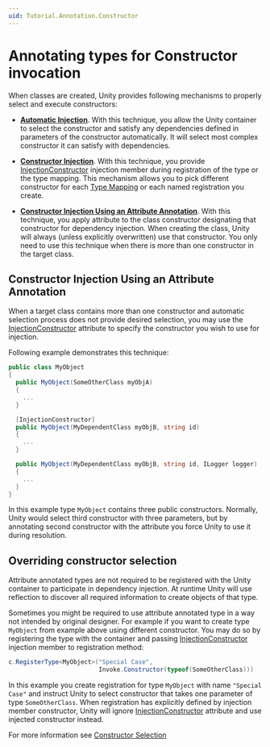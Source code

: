 ```yaml
---
uid: Tutorial.Annotation.Constructor
---
```


# Annotating types for Constructor invocation

When classes are created, Unity provides following mechanisms to properly select and execute constructors:

* **[Automatic Injection](xref:Tutorial.Selection.Constructor)**. With this technique, you allow the Unity container to select the constructor and satisfy any dependencies defined in parameters of the constructor automatically. It will select most complex constructor it can satisfy with dependencies.

* **[Constructor Injection](xref:Tutorial.Injection.Constructor)**. With this technique, you provide [InjectionConstructor](xref:Unity.Injection.InjectionConstructor) injection member during registration of the type or the type mapping. This mechanism allows you to pick different constructor for each [Type Mapping](xref:Tutorial.Registration.Mapping) or each named registration you create.

* **[Constructor Injection Using an Attribute Annotation](xref:Tutorial.Annotation.Constructor#constructor-injection-using-an-attribute-annotation)**. With this technique, you apply attribute to the class constructor designating that constructor for dependency injection. When creating the class, Unity will always (unless explicitly overwritten) use that constructor. You only need to use this technique when there is more than one constructor in the target class.

## Constructor Injection Using an Attribute Annotation

When a target class contains more than one constructor and automatic selection process does not provide desired selection, you may use the [InjectionConstructor](xref:Unity.InjectionConstructorAttribute) attribute to specify the constructor you wish to use for injection.

Following example demonstrates this technique:

```cs
public class MyObject
{
  public MyObject(SomeOtherClass myObjA)
  {
    ...
  }

  [InjectionConstructor]
  public MyObject(MyDependentClass myObjB, string id)
  {
    ...
  }

  public MyObject(MyDependentClass myObjB, string id, ILogger logger)
  {
    ...
  }
}
```

In this example type `MyObject` contains three public constructors. Normally, Unity would select third constructor with three parameters, but by annotating second constructor with the attribute you force Unity to use it during resolution.

## Overriding constructor selection

Attribute annotated types are not required to be registered with the Unity container to participate in dependency injection. At runtime Unity will use reflection to discover all required information to create objects of that type.

Sometimes you might be required to use attribute annotated type in a way not intended by original designer. For example if you want to create type `MyObject` from example above using different constructor. You may do so by registering the type with the container and passing [InjectionConstructor](Unity.Injection.InjectionConstructor) injection member to registration method:

```cs
c.RegisterType<MyObject>("Special Case", 
                         Invoke.Constructor(typeof(SomeOtherClass)))
```

In this example you create registration for type `MyObject` with name `"Special Case"` and instruct Unity to select constructor that takes one parameter of type `SomeOtherClass`. When registration has explicitly defined by injection member constructor, Unity will ignore [InjectionConstructor](xref:Unity.InjectionConstructorAttribute) attribute and use injected constructor instead.

For more information see [Constructor Selection](xref:Tutorial.Selection.Constructor)